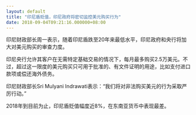 ```yaml
---
layout: default
title: "印尼盾贬值，印尼政府将密切监控美元购买行为"
date: 2018-09-04T09:21:16.000000+08:00
---
```


印尼财政部长周一表示，随着印尼盾跌至20年来最低水平，印尼政府和央行将加大对美元购买的审查力度。

印尼央行允许其客户在无需特定基础交易的情况下，每月最多购买2.5万美元。不过，超过这一限度的美元购买只可用于批准的、有文件证明的用途，比如支付进口款项或偿还海外债务。

印尼财政部长Sri Mulyani Indrawati表示：“我们将对非法购买美元的行为采取严厉行动。”

2018年到目前为止，印尼盾贬值幅度近8%，在东南亚货币中表现最差。

